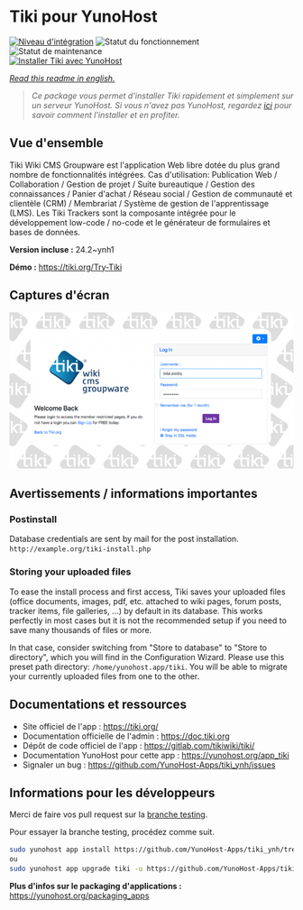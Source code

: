 <!--
N.B.: This README was automatically generated by https://github.com/YunoHost/apps/tree/master/tools/README-generator
It shall NOT be edited by hand.
-->

# Tiki pour YunoHost

[![Niveau d'intégration](https://dash.yunohost.org/integration/tiki.svg)](https://dash.yunohost.org/appci/app/tiki) ![Statut du fonctionnement](https://ci-apps.yunohost.org/ci/badges/tiki.status.svg) ![Statut de maintenance](https://ci-apps.yunohost.org/ci/badges/tiki.maintain.svg)  
[![Installer Tiki avec YunoHost](https://install-app.yunohost.org/install-with-yunohost.svg)](https://install-app.yunohost.org/?app=tiki)

*[Read this readme in english.](./README.md)*

> *Ce package vous permet d'installer Tiki rapidement et simplement sur un serveur YunoHost.
Si vous n'avez pas YunoHost, regardez [ici](https://yunohost.org/#/install) pour savoir comment l'installer et en profiter.*

## Vue d'ensemble

Tiki Wiki CMS Groupware est l'application Web libre dotée du plus grand nombre de fonctionnalités intégrées. Cas d'utilisation: Publication Web / Collaboration / Gestion de projet / Suite bureautique / Gestion des connaissances / Panier d'achat / Réseau social / Gestion de communauté et clientèle (CRM) / Membrariat / Système de gestion de l'apprentissage (LMS). Les Tiki Trackers sont la composante intégrée pour le développement low-code / no-code et le générateur de formulaires et bases de données.


**Version incluse :** 24.2~ynh1

**Démo :** https://tiki.org/Try-Tiki

## Captures d'écran

![Capture d'écran de Tiki](./doc/screenshots/Screenshot.png)

## Avertissements / informations importantes

### Postinstall

Database credentials are sent by mail for the post installation. `http://example.org/tiki-install.php`

### Storing your uploaded files

To ease the install process and first access, Tiki saves your uploaded files (office documents, images, pdf, etc. attached to wiki pages, forum posts, tracker items, file galleries, ...) by default in its database. This works perfectly in most cases but it is not the recommended setup if you need to save many thousands of files or more.

In that case, consider switching from "Store to database" to "Store to directory", which you will find in the Configuration Wizard. Please use this preset path directory: `/home/yunohost.app/tiki`. You will be able to migrate your currently uploaded files from one to the other.
## Documentations et ressources

* Site officiel de l'app : <https://tiki.org/>
* Documentation officielle de l'admin : <https://doc.tiki.org>
* Dépôt de code officiel de l'app : <https://gitlab.com/tikiwiki/tiki/>
* Documentation YunoHost pour cette app : <https://yunohost.org/app_tiki>
* Signaler un bug : <https://github.com/YunoHost-Apps/tiki_ynh/issues>

## Informations pour les développeurs

Merci de faire vos pull request sur la [branche testing](https://github.com/YunoHost-Apps/tiki_ynh/tree/testing).

Pour essayer la branche testing, procédez comme suit.

``` bash
sudo yunohost app install https://github.com/YunoHost-Apps/tiki_ynh/tree/testing --debug
ou
sudo yunohost app upgrade tiki -u https://github.com/YunoHost-Apps/tiki_ynh/tree/testing --debug
```

**Plus d'infos sur le packaging d'applications :** <https://yunohost.org/packaging_apps>
